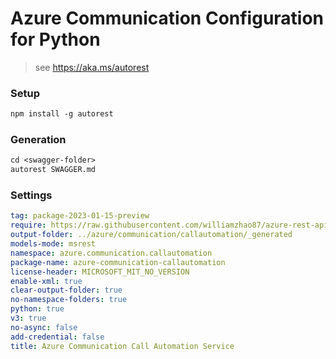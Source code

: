 # Azure Communication Configuration for Python

> see https://aka.ms/autorest

### Setup
```ps
npm install -g autorest
```

### Generation
```ps
cd <swagger-folder>
autorest SWAGGER.md
```

### Settings

```yaml
tag: package-2023-01-15-preview
require: https://raw.githubusercontent.com/williamzhao87/azure-rest-api-specs/f0d9574174f278cf8aa127349ca5f3dc489d1648/specification/communication/data-plane/CallAutomation/readme.md
output-folder: ../azure/communication/callautomation/_generated
models-mode: msrest
namespace: azure.communication.callautomation
package-name: azure-communication-callautomation
license-header: MICROSOFT_MIT_NO_VERSION
enable-xml: true
clear-output-folder: true
no-namespace-folders: true
python: true
v3: true
no-async: false
add-credential: false
title: Azure Communication Call Automation Service
```

